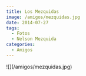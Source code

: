 ```yaml
---
title: Los Mezquidas
image: /amigos/mezquidas.jpg
date: 2014-07-27
tags:
  - Fotos
  - Nelson Mezquida
categories:
  - Amigos
---
```

<social-share />
![](/amigos/mezquidas.jpg)
